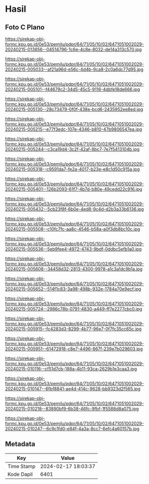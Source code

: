 # Hasil

## Foto C Plano

https://sirekap-obj-formc.kpu.go.id/0e53/pemilu/pdpr/64/71/05/10/02/6471051002029-20240215-013856--04514796-1c6e-4c8e-8032-de14a313c570.jpg

https://sirekap-obj-formc.kpu.go.id/0e53/pemilu/pdpr/64/71/05/10/02/6471051002029-20240215-005033--af21a96d-e56c-4d4b-9ca8-2c0a6dc77d95.jpg

https://sirekap-obj-formc.kpu.go.id/0e53/pemilu/pdpr/64/71/05/10/02/6471051002029-20240215-005101--f44679c2-34d5-45c5-9116-4dbfe18de666.jpg

https://sirekap-obj-formc.kpu.go.id/0e53/pemilu/pdpr/64/71/05/10/02/6471051002029-20240215-005130--28c73479-0f0f-438e-bcd6-2435952ee8ed.jpg

https://sirekap-obj-formc.kpu.go.id/0e53/pemilu/pdpr/64/71/05/10/02/6471051002029-20240215-005215--e77f3edc-107e-4346-b810-47b9806547ea.jpg

https://sirekap-obj-formc.kpu.go.id/0e53/pemilu/pdpr/64/71/05/10/02/6471051002029-20240215-005244--c3ca19d4-3c2f-42af-8bc7-7e7f5413104b.jpg

https://sirekap-obj-formc.kpu.go.id/0e53/pemilu/pdpr/64/71/05/10/02/6471051002029-20240215-005318--c9591da7-fe2a-4017-b23e-e8c1d50c915a.jpg

https://sirekap-obj-formc.kpu.go.id/0e53/pemilu/pdpr/64/71/05/10/02/6471051002029-20240215-005401--126b2093-61f7-4b7d-b80e-49cedd22c916.jpg

https://sirekap-obj-formc.kpu.go.id/0e53/pemilu/pdpr/64/71/05/10/02/6471051002029-20240215-005432--5cb23f8f-6b0e-4ed8-9c4d-d2b3a33b6136.jpg

https://sirekap-obj-formc.kpu.go.id/0e53/pemilu/pdpr/64/71/05/10/02/6471051002029-20240215-005508--c10fc7fc-aa8c-4546-b58a-a0f3db8bc10c.jpg

https://sirekap-obj-formc.kpu.go.id/0e53/pemilu/pdpr/64/71/05/10/02/6471051002029-20240215-005536--5eb9fee4-4972-4743-9bdf-0ddbc5efb1a0.jpg

https://sirekap-obj-formc.kpu.go.id/0e53/pemilu/pdpr/64/71/05/10/02/6471051002029-20240215-005608--34458d32-2813-4300-9978-a1c3a1dc9b1a.jpg

https://sirekap-obj-formc.kpu.go.id/0e53/pemilu/pdpr/64/71/05/10/02/6471051002029-20240215-005652--514f1c83-3a98-498b-932e-1784a70e9ecf.jpg

https://sirekap-obj-formc.kpu.go.id/0e53/pemilu/pdpr/64/71/05/10/02/6471051002029-20240215-005724--2986c78b-0791-4830-a449-ff7e2277cbc0.jpg

https://sirekap-obj-formc.kpu.go.id/0e53/pemilu/pdpr/64/71/05/10/02/6471051002029-20240215-005915--fc4283d3-8299-4b77-96e7-0f7fc35cc65c.jpg

https://sirekap-obj-formc.kpu.go.id/0e53/pemilu/pdpr/64/71/05/10/02/6471051002029-20240215-005951--61472918-c8e7-4496-867f-239e7b029603.jpg

https://sirekap-obj-formc.kpu.go.id/0e53/pemilu/pdpr/64/71/05/10/02/6471051002029-20240215-010116--cf51d7cb-188a-4b11-93ca-2629b1e3caa3.jpg

https://sirekap-obj-formc.kpu.go.id/0e53/pemilu/pdpr/64/71/05/10/02/6471051002029-20240215-010147--6fbf8841-ae4d-414c-9628-bb9323d2f565.jpg

https://sirekap-obj-formc.kpu.go.id/0e53/pemilu/pdpr/64/71/05/10/02/6471051002029-20240215-010218--83890bf9-6b38-46fc-9fbf-1f5588d8a075.jpg

https://sirekap-obj-formc.kpu.go.id/0e53/pemilu/pdpr/64/71/05/10/02/6471051002029-20240215-010247--6c9c1fd0-e84f-4a3a-8cc7-6efc4a60157b.jpg


## Metadata

| Key        | Value               |
| ---------- | ------------------- |
| Time Stamp | 2024-02-17 18:03:37 |
| Kode Dapil | 6401                |



